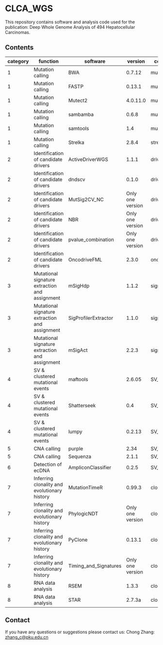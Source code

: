 # CLCA_WGS
This repository contains software and analysis code used for the publication: Deep Whole Genome Analysis of 494 Hepatocellular Carcinomas.

## Contents

category | function | software | version | container name | 
--- | --- | --- | --- |--- |
1|Mutation calling|	BWA|	0.7.12|	mutation_calling.sif|
1|Mutation calling|	FASTP|	0.13.1|	mutation_calling.sif|
1|Mutation calling|	Mutect2|	4.0.11.0|	mutation_calling.sif|
1|Mutation calling|	sambamba|	0.6.8|	mutation_calling.sif|
1|Mutation calling|	samtools|	1.4|	mutation_calling.sif|
1|Mutation calling|	Strelka|	2.8.4|	strelka.sif|
2|	Identification of candidate drivers|	ActiveDriverWGS|	1.1.1|	driver.sif|
2|	Identification of candidate drivers|	dndscv|	0.1.0|	driver.sif|
2|	Identification of candidate drivers|	MutSig2CV_NC|	Only one version|	driver.sif|
2|	Identification of candidate drivers|	NBR|	Only one version|	driver.sif|
2|	Identification of candidate drivers|	pvalue_combination|	Only one version|	driver.sif|
2|	Identification of candidate drivers|	OncodriveFML|	2.3.0|	oncodrivefml.sif|
3|	Mutational signature extraction and assignment|	mSigHdp|	1.1.2|	signature.sif|
3|	Mutational signature extraction and assignment|	SigProfilerExtractor|	1.1.0|	signature.sif|
3|	Mutational signature extraction and assignment|	mSigAct|	2.2.3|	signature.sif|
4|	SV & clustered mutational events|	maftools|	2.6.05|	SV_CNA_ecDNA.sif|
4|	SV & clustered mutational events|	Shatterseek| 	0.4|	SV_CNA_ecDNA.sif|
4|	SV & clustered mutational events|	lumpy|	0.2.13|	SV_CNA_ecDNA.sif|
5|	CNA calling|	purple|	2.34|	SV_CNA_ecDNA.sif|
5|	CNA calling|	Sequenza| 	2.1.1|	SV_CNA_ecDNA.sif|
6|	Detection of ecDNA|	AmpliconClassifier| 	0.2.5|	SV_CNA_ecDNA.sif|
7|	Inferring clonality and evolutionary history|	MutationTimeR|	0.99.3|	clonality_RNA.sif|
7|	Inferring clonality and evolutionary history|	PhylogicNDT|	Only one version|	clonality_RNA.sif|
7|	Inferring clonality and evolutionary history|	PyClone| 	0.13.1|	clonality_RNA.sif|
7|	Inferring clonality and evolutionary history|	Timing_and_Signatures|	Only one version|	clonality_RNA.sif|
8|	RNA data analysis|	RSEM|	1.3.3|	clonality_RNA.sif|
8|	RNA data analysis|	STAR|	2.7.3a|	clonality_RNA.sif|










## Contact
If you have any questions or suggestions please contact us:
Chong Zhang: zhang_c@pku.edu.cn
